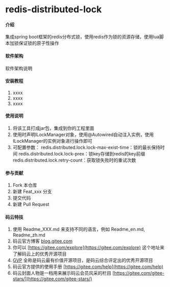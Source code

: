 # redis-distributed-lock

#### 介绍
集成spring boot框架的redis分布式锁，使用redis作为锁的资源存储，使用lua脚本加锁保证锁的原子性操作

#### 软件架构
软件架构说明


#### 安装教程

1. xxxx
2. xxxx
3. xxxx

#### 使用说明

1. 将该工具打成jar包，集成到你的工程里面
2. 使用时声明ILockManager对象，使用@Autowired自动注入实例，使用ILockManager的实例对象进行操作即可
3. 可配置参数：
       redis.distributed.lock.lock-max-exist-time：锁的最长保持时间
       redis.distributed.lock.lock-prex：锁key存储到redis的key前缀
       redis.distributed.lock.retry-count：获取锁失败时的重试次数
        

#### 参与贡献

1. Fork 本仓库
2. 新建 Feat_xxx 分支
3. 提交代码
4. 新建 Pull Request


#### 码云特技

1. 使用 Readme\_XXX.md 来支持不同的语言，例如 Readme\_en.md, Readme\_zh.md
2. 码云官方博客 [blog.gitee.com](https://blog.gitee.com)
3. 你可以 [https://gitee.com/explore](https://gitee.com/explore) 这个地址来了解码云上的优秀开源项目
4. [GVP](https://gitee.com/gvp) 全称是码云最有价值开源项目，是码云综合评定出的优秀开源项目
5. 码云官方提供的使用手册 [https://gitee.com/help](https://gitee.com/help)
6. 码云封面人物是一档用来展示码云会员风采的栏目 [https://gitee.com/gitee-stars/](https://gitee.com/gitee-stars/)